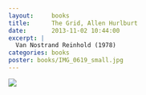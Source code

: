 ```yaml
---
layout:     books
title:      The Grid, Allen Hurlburt
date:       2013-11-02 10:44:00
excerpt: |
  Van Nostrand Reinhold (1978)
categories: books
poster: books/IMG_0619_small.jpg
---
```


<div class="grid_12">
  <img src="{% asset_path books/IMG_0619.jpg %}" />
</div>

